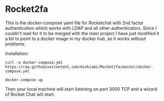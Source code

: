 # Rocket2fa

This is the docker-compose yaml file for Rocketchat with 2nd factor authentication which works with LDAP and all other
authenticators. 
Since I couldn't wait for it to be merged with the main project I have just modified it a bit to point to a docker image in my docker
hub, so it works without problems.

Installation:
```
curl -o docker-compose.yml https://raw.githubusercontent.com/minkiami/Rocket2fa/master/docker-compose.yml

docker-compose up
```

Then your local machine will start listening on port 3000 TCP and a wizard of Rocket Chat will start.

